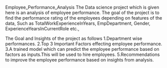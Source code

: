 Employee_Performance_Analysis The Data science project which is given here is an analysis of employee performance. The goal of the project is to find the performance rating of the employees depending on features of the data, Such as TotalWorkExperienceInYears, EmpDepartment, Gender, ExperienceYearsInCurrentRole etc.,

The Goal and Insights of the project as follows 
1.Department wise performances. 
2.Top 3 Important Factors effecting employee performance.
3.A trained model which can predict the employee performance based on factors as inputs.This will be used to hire employees. 
5.Recommendations to improve the employee performance based on insights from analysis.
